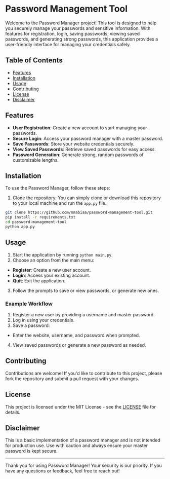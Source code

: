 # Password Management Tool

Welcome to the Password Manager project! This tool is designed to help you securely manage your passwords and sensitive information. With features for registration, login, saving passwords, viewing saved passwords, and generating strong passwords, this application provides a user-friendly interface for managing your credentials safely.

## Table of Contents

- [Features](#features)
- [Installation](#installation)
- [Usage](#usage)
- [Contributing](#contributing)
- [License](#license)
- [Disclaimer](#disclaimer)

## Features

- **User Registration**: Create a new account to start managing your passwords.
- **Secure Login**: Access your password manager with a master password.
- **Save Passwords**: Store your website credentials securely.
- **View Saved Passwords**: Retrieve saved passwords for easy access.
- **Password Generation**: Generate strong, random passwords of customizable lengths.

## Installation

To use the Password Manager, follow these steps:

1. Clone the repository:
You can simply clone or download this repository to your local machine and run the `app.py` file.

```bash
git clone https://github.com/mmabiaa/password-management-tool.git
pip install -r requirements.txt
cd password-management-tool
python app.py
```


## Usage

1. Start the application by running `python main.py`.
2. Choose an option from the main menu:
- **Register**: Create a new user account.
- **Login**: Access your existing account.
- **Quit**: Exit the application.
3. Follow the prompts to save or view passwords, or generate new ones.

### Example Workflow

1. Register a new user by providing a username and master password.
2. Log in using your credentials.
3. Save a password:
- Enter the website, username, and password when prompted.
4. View saved passwords or generate a new password as needed.

## Contributing

Contributions are welcome! If you'd like to contribute to this project, please fork the repository and submit a pull request with your changes.

## License

This project is licensed under the MIT License - see the [LICENSE](LICENSE) file for details.

## Disclaimer

This is a basic implementation of a password manager and is not intended for production use. Use with caution and always ensure your master password is kept secure.

---

Thank you for using Password Manager! Your security is our priority. If you have any questions or feedback, feel free to reach out!

